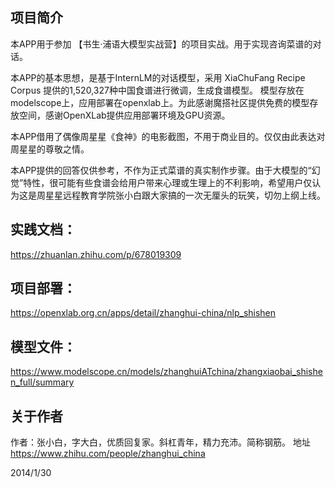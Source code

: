 ## 项目简介

本APP用于参加 【书生·浦语大模型实战营】的项目实战。用于实现咨询菜谱的对话。

本APP的基本思想，是基于InternLM的对话模型，采用 XiaChuFang Recipe Corpus 提供的1,520,327种中国食谱进行微调，生成食谱模型。
模型存放在modelscope上，应用部署在openxlab上。为此感谢魔搭社区提供免费的模型存放空间，感谢OpenXLab提供应用部署环境及GPU资源。

本APP借用了偶像周星星《食神》的电影截图，不用于商业目的。仅仅由此表达对周星星的尊敬之情。

本APP提供的回答仅供参考，不作为正式菜谱的真实制作步骤。由于大模型的“幻觉”特性，很可能有些食谱会给用户带来心理或生理上的不利影响，希望用户仅认为这是周星星远程教育学院张小白跟大家搞的一次无厘头的玩笑，切勿上纲上线。


## 实践文档：
https://zhuanlan.zhihu.com/p/678019309

## 项目部署：
https://openxlab.org.cn/apps/detail/zhanghui-china/nlp_shishen

## 模型文件：
https://www.modelscope.cn/models/zhanghuiATchina/zhangxiaobai_shishen_full/summary

## 关于作者
作者：张小白，字大白，优质回复家。斜杠青年，精力充沛。简称钢筋。
地址 https://www.zhihu.com/people/zhanghui_china

2014/1/30
